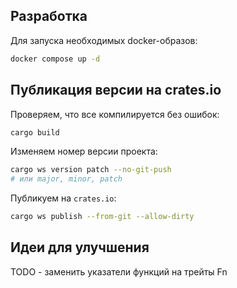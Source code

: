 ## Разработка

Для запуска необходимых docker-образов:

```bash
docker compose up -d
```

## Публикация версии на crates.io

Проверяем, что все компилируется без ошибок:

```bash
cargo build
```

Изменяем номер версии проекта:

```bash
cargo ws version patch --no-git-push
# или major, minor, patch
```

Публикуем на `crates.io`:

```bash
cargo ws publish --from-git --allow-dirty
```

## Идеи для улучшения

TODO - заменить указатели функций на трейты Fn
